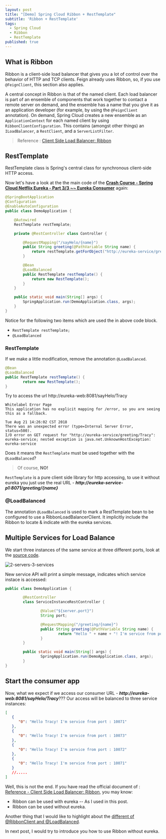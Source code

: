 ```yaml
---
layout: post
title: "[Demo] Spring Cloud Ribbon + RestTemplate"
subtitle: 'Ribbon + RestTemplate'
tags:
  - Spring Cloud
  - Ribbon
  - RestTemplate
published: true
---
```

## What is Ribbon

Ribbon is a client-side load balancer that gives you a lot of control over the behavior of HTTP and TCP clients.
Feign already uses Ribbon, so, if you use `@FeignClient`, this section also applies.

A central concept in Ribbon is that of the named client.
Each load balancer is part of an ensemble of components that work together to contact a remote server on demand, and the ensemble has a name that you give it as an application developer (for example, by using the `@FeignClient` annotation).
On demand, Spring Cloud creates a new ensemble as an `ApplicationContext` for each named client by using
`RibbonClientConfiguration`.
This contains (amongst other things) an `ILoadBalancer`, a `RestClient`, and a `ServerListFilter`.

> Reference : [Client Side Load Balancer: Ribbon](https://cloud.spring.io/spring-cloud-netflix/multi/multi_spring-cloud-ribbon.html)

## RestTemplate

RestTemplate class is Spring's central class for synchronous client-side HTTP access.

Now let's have a look at the the main code of the **[Crash Course - Spring Cloud Netflix Eureka - Part 3/3 ~~ Eureka Consumer](/2018-08-17-Spring-Cloud-Eureka-Start-3-3/)** again:

```java
@SpringBootApplication
@Configuration
@EnableAutoConfiguration
public class DemoApplication {

	@Autowired
	RestTemplate restTemplate;

	private @RestController class Controller {

		@RequestMapping("/sayHelo/{name}")
		public String greeting(@PathVariable String name) {
			return restTemplate.getForObject("http://eureka-service/greeting/{name}", String.class, name);
		}

		@Bean
		@LoadBalanced
		public RestTemplate restTemplate() {
			return new RestTemplate();
		}
	}

	public static void main(String[] args) {
		SpringApplication.run(DemoApplication.class, args);
	}
}
```
Notice for the following two items which are used the in above code block.

* ```RestTemplate restTemplate;```
* ```@LoadBalanced```

### RestTemplate

If we make a little modification, remove the annotation `@LoadBalanced`.
```java
@Bean
@LoadBalanced
public RestTemplate restTemplate() {
        return new RestTemplate();
}
```
Try to access the url http://eureka-web:8081/sayHelo/Tracy
```
Whitelabel Error Page
This application has no explicit mapping for /error, so you are seeing this as a fallback.

Tue Aug 21 14:26:02 CST 2018
There was an unexpected error (type=Internal Server Error, status=500).
I/O error on GET request for "http://eureka-service/greeting/Tracy": eureka-service; nested exception is java.net.UnknownHostException: eureka-service
```

Does it means the `RestTemplate` must be used together with the `@LoadBalanced`?
> Of course, **NO!**

`RestTemplate` is a pure client side library for http accessing, to use it without eureka you just use the real URL - ***http://eureka-service-p1:8071/greeting/{name}***

### @LoadBalanced

The annotation `@LoadBalanced` is used to mark a RestTemplate bean to be configured to use a RibbonLoadBalancerClient. It implicitly include the Ribbon to locate & indicate with the eureka services.

## Multiple Services for Load Balance

We start three instances of the same service at three different ports, look at the [source code](https://github.com/leeangh/spring-cloud-eureka-sample/tree/master/eureka-service-multiple).

![2-servers-3-services]({{site.baseurl}}/res/images/crash-course-eureka/2_server_3_services.png)

New service API will print a simple message, indicates which service instace is accessed:
```java
public class DemoApplication {

        @RestController
        class ServiceInstanceRestController {

                @Value("${server.port}")
                String port;

                @RequestMapping("/greeting/{name}")
                public String greeting(@PathVariable String name) {
                        return "Hello " + name + "! I'm service from port : " + port;
                }
        }

        public static void main(String[] args) {
                SpringApplication.run(DemoApplication.class, args);
        }
}
```

## Start the consumer app

Now, what we expect if we access our consumer URL - ***http://eureka-web:8081/sayHelo/Tracy***???
Our access will be balanced to three service instances:
```json
[
   {
      "0": "Hello Tracy! I'm service from port : 10071"
   },
   {
      "0": "Hello Tracy! I'm service from port : 10073"
   },
   {
      "0": "Hello Tracy! I'm service from port : 10072"
   },
   {
      "0": "Hello Tracy! I'm service from port : 10071"
   }
   //.....
]
```

Well, this is not the end. If you have read the official document of : [Reference - Client Side Load Balancer: Ribbon](https://cloud.spring.io/spring-cloud-netflix/multi/multi_spring-cloud-ribbon.html), you may know:
* Ribbon can be used with eureka -- As I used in this post.
* Ribbon can be used without eureka.

Another thing that I would like to highlight about the [different of @RibbonClient and @LoadBalanced](https://stackoverflow.com/questions/39587317/difference-between-ribbonclient-and-loadbalanced).

In next post, I would try to introduce you how to use Ribbon without eureka.